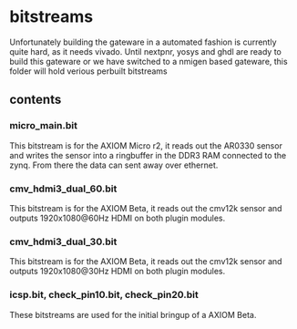 # bitstreams
Unfortunately building the gateware in a automated fashion is currently quite hard, as it needs vivado.
Until nextpnr, yosys and ghdl are ready to build this gateware or we have switched to a nmigen based gateware, this folder will hold verious perbuilt bitstreams

## contents
### micro_main.bit
This bitstream is for the AXIOM Micro r2, it reads out the AR0330 sensor and writes the sensor into a ringbuffer in the DDR3 RAM connected to the zynq. From there the data can sent away over ethernet.
### cmv_hdmi3_dual_60.bit
This bitstream is for the AXIOM Beta, it reads out the cmv12k sensor and outputs 1920x1080@60Hz HDMI on both plugin modules.
### cmv_hdmi3_dual_30.bit
This bitstream is for the AXIOM Beta, it reads out the cmv12k sensor and outputs 1920x1080@30Hz HDMI on both plugin modules.
### icsp.bit, check_pin10.bit, check_pin20.bit
These bitstreams are used for the initial bringup of a AXIOM Beta.

